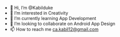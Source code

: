 - 👋 Hi, I’m @Kabilduke
- 👀 I’m interested in Creativity
- 🌱 I’m currently learning App Development
- 💞️ I’m looking to collaborate on Android App Design
- 📫 How to reach me ca.kabil12@gmail.com

<!---
Kabilduke/Kabilduke is a ✨ special ✨ repository because its `README.md` (this file) appears on your GitHub profile.
You can click the Preview link to take a look at your changes.
--->
